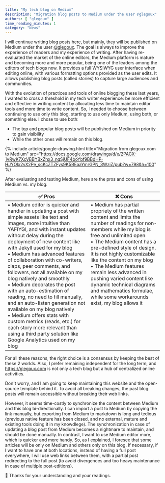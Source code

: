 ```yaml
---
title: "My tech blog on Medium"
description: "Migration blog posts to Medium under the user @glegoux"
authors: [ "glegoux" ]
time_reading_minutes: 1
category: "News"
---
```


I will continue writing blog posts here, but mainly, they will be published on Medium under the user [@glegoux](https://medium.com/@glegoux). The goal is always to improve the experience of readers and my experience of writing. After having re-evaluated the market of the online editors, the Medium platform is mature and becoming more and more popular, being one of the leaders among the editors of tech blogs now. It provides a full WYSIWYG user interface when editing online, with various formatting options provided as the user edits. It allows publishing blog posts (called stories) to capture large audiences and communities.

With the evolution of practices and tools of online blogging these last years, I wanted to cross a threshold in my tech writer experience: be more efficient and effective in writing content by allocating less time to maintain editor tools and more time to write content. So, I needed to choose between continuing to use only this blog, starting to use only Medium, using both, or something else. I chose to use both:

* The top and popular blog posts will be published on Medium in priority to gain visibility
* While the other ones will remain on this blog.

{% include article/google-drawing.html 
  title="Migration from glegoux.com to Medium" 
  src="https://docs.google.com/drawings/d/e/2PACX-1vRwK7XcVBBYBxZhx3_nqSjUF4boYbf9BBdHP-HJYOlx2vX2Pe_scKcZTZFys9K5BEaaYmrGPN_3WziZ/pub?w=798&h=100" 
%}

After evaluating and testing Medium, here are the pros and cons of using Medium vs. my blog:

<table>
  <thead>
    <tr class="text-center">
      <th>✅ Pros</th>
      <th>❌ Cons</th>
    </tr>
  </thead>
  <tr>
    <td style="vertical-align: top;">
• Medium editor is quicker and handier in updating a post with simple assets like text and images, more intuitive than YAFIYGI, and with instant updates without delay during the deployment of new content like with Jekyll used for my blog<br>
• Medium has advanced features of collaboration with co-writers, claps, peer comments, and followers, not all available on my blog natively and smoothly<br>
• Medium decorates the post with an auto-estimation of reading, no need to fill manually, and an auto-listen generation not available on my blog natively<br>
• Medium offers stats with custom metrics (reads, etc.) for each story more relevant than using a third party solution like Google Analytics used on my blog
    </td>
    <td style="vertical-align: top;">
• Medium has partial propriety of the written content and limits the number of readings for non-members while my blog is free and unlimited open<br>
• The Medium content has a pre-defined style of design. It is not highly customizable like the content on my blog<br>
• The Medium features remain less advanced in pushing varied content like dynamic technical diagrams and mathematics formulae, while some workarounds exist, my blog allows it
    </td>
  </tr>
</table>

For all these reasons, the right choice is a consensus by keeping the best of these 2 worlds. Also, I prefer remaining independent for the long term,
and <https://glegoux.com> is not only a tech blog but a hub of centralized online activities.

Don't worry, and I am going to keep maintaining this website and the open-source template behind it. To avoid all breaking changes, the past blog posts will remain accessible without breaking their web links.

However, it seems time-costly to synchronize the content between Medium and this blog bi-directionally. I can import a post to Medium by copying the link manually, but exporting from Medium to markdown is long and tedious (previous native feature has been closed, and no external, mature and existing tools doing it in my knowdlege). The synchronization in case of updating a blog post from Medium becomes a nightmare to maintain, and should be done manually. In contrast, I want to use Medium editor more, which is quicker and more handy. So, as I explained, I foresee that some articles will be only on Medium and others only on this blog. If necessary, if I want to have one at both locations, instead of having a full post everywhere, I will use web links between them, with a partial post redirecting to the full post (to avoid divergences and too heavy maintenance in case of multiple post-editions).

🙏 Thanks for your understanding and your readings.

<div style="height: 200px"></div>
